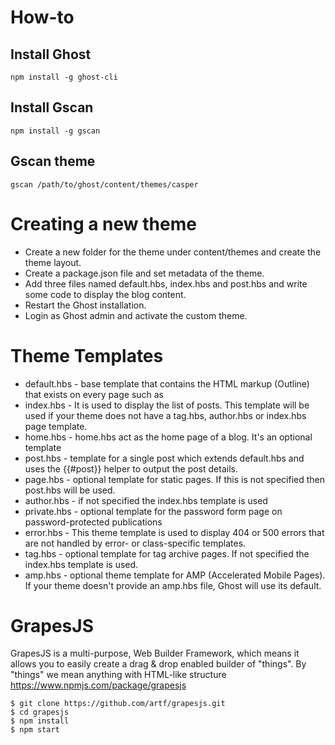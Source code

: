 # How-to 

## Install Ghost
```
npm install -g ghost-cli
```


## Install Gscan 
```
npm install -g gscan
```

## Gscan theme
```
gscan /path/to/ghost/content/themes/casper
```

# Creating a new theme 
- Create a new folder for the theme under content/themes and create the theme layout.
- Create a package.json file and set metadata of the theme.
- Add three files named default.hbs, index.hbs and post.hbs and write some code to display the blog content.
- Restart the Ghost installation.
- Login as Ghost admin and activate the custom theme.


# Theme Templates 

* default.hbs - base template that contains the HTML markup (Outline) that exists on every page such as <html>
* index.hbs - It is used to display the list of posts. This template will be used if your theme does not have a tag.hbs, author.hbs or index.hbs page template.
* home.hbs - home.hbs act as the home page of a blog. It's an optional template
* post.hbs - template for a single post which extends default.hbs and uses the {{#post}} helper to output the post details.
* page.hbs - optional template for static pages. If this is not specified then post.hbs will be used.
* author.hbs - if not specified the index.hbs template is used
* private.hbs - optional template for the password form page on password-protected publications
* error.hbs - This theme template is used to display 404 or 500 errors that are not handled by error- or class-specific templates.
* tag.hbs - optional template for tag archive pages. If not specified the index.hbs template is used.
* amp.hbs - optional theme template for AMP (Accelerated Mobile Pages). If your theme doesn't provide an amp.hbs file, Ghost will use its default.
  
 
# GrapesJS
GrapesJS is a multi-purpose, Web Builder Framework, which means it allows you to easily create a drag & drop enabled builder of "things". By "things" we mean anything with HTML-like structure https://www.npmjs.com/package/grapesjs
  
```
$ git clone https://github.com/artf/grapesjs.git
$ cd grapesjs
$ npm install
$ npm start
```
